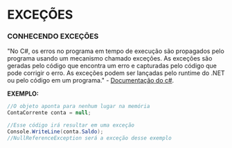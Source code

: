 # EXCEÇÕES

### CONHECENDO EXCEÇÕES

"No C#, os erros no programa em tempo de execução são propagados pelo programa usando um mecanismo chamado exceções. As exceções são geradas pelo código que encontra um erro e capturadas pelo código que pode corrigir o erro. As exceções podem ser lançadas pelo runtime do .NET ou pelo código em um programa." -  [Documentação do c#](https://docs.microsoft.com/pt-br/dotnet/csharp/fundamentals/exceptions/using-exceptions#:~:text=No%20C%23%2C%20os%20erros%20no,pelo%20código%20em%20um%20programa.).

**EXEMPLO:**

```csharp
//O objeto aponta para nenhum lugar na memória
ContaCorrente conta = null;

//Esse código irá resultar em uma exceção
Console.WriteLine(conta.Saldo);
//NullReferenceException será a exceção desse exemplo
```